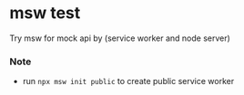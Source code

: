 # msw test

Try msw for mock api by (service worker and node server)

### Note
- run ```npx msw init public``` to create public service worker
